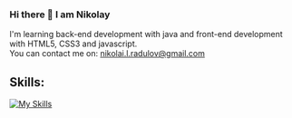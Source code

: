 ### Hi there 👋 I am Nikolay
I'm learning back-end development with java and front-end development with HTML5, CSS3 and javascript.
<br>
You can contact me on: nikolai.l.radulov@gmail.com

## Skills:

[![My Skills](https://skillicons.dev/icons?i=java,mysql,hibernate,spring,html,css,js,eclipse,vscode,regex,github)](https://skillicons.dev)
<!--
**NikolayRadulov/NikolayRadulov** is a ✨ _special_ ✨ repository because its `README.md` (this file) appears on your GitHub profile.

Here are some ideas to get you started:

- 🔭 I’m currently working on ...
- 🌱 I’m currently learning ...
- 👯 I’m looking to collaborate on ...
- 🤔 I’m looking for help with ...
- 💬 Ask me about ...
- 📫 How to reach me: ...
- 😄 Pronouns: ...
- ⚡ Fun fact: ...
-->
